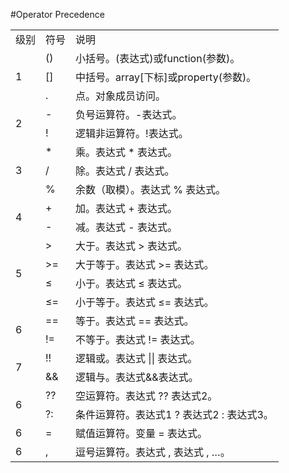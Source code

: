 #Operator Precedence


<table>

<tr>
<td>级别</td>
<td>符号</td>
<td>说明</td>
</tr>

<tr>
<td rowspan=3>1</td>
<td>()</td>
<td>小括号。(表达式)或function(参数)。</td>
</tr>
<tr>
<td>[]</td>
<td>中括号。array[下标]或property(参数)。</td>
</tr>
<tr>
<td>.</td>
<td>点。对象成员访问。</td>
</tr>

<tr>
<td rowspan=2>2</td>
<td>-</td>
<td>负号运算符。-表达式。</td>
</tr>
<tr>
<td>!</td>
<td>逻辑非运算符。!表达式。</td>
</tr>

<tr>
<td rowspan=3>3</td>
<td>*</td>
<td>乘。表达式 * 表达式。</td>
</tr>
<tr>
<td>/</td>
<td>除。表达式 / 表达式。</td>
</tr>
<tr>
<td>%</td>
<td>余数（取模）。表达式 % 表达式。</td>
</tr>

<tr>
<td rowspan=2>4</td>
<td>+</td>
<td>加。表达式 + 表达式。</td>
</tr>
<tr>
<td>-</td>
<td>减。表达式 - 表达式。</td>
</tr>


<tr>
<td rowspan=4>5</td>
<td>&gt;</td>
<td>大于。表达式 &gt; 表达式。</td>
</tr>
<tr>
<td>&gt;=</td>
<td>大于等于。表达式 &gt;= 表达式。</td>
</tr>
<tr>
<td>&le;</td>
<td>小于。表达式 &le; 表达式。</td>
</tr>
<tr>
<td>&le;=</td>
<td>小于等于。表达式 &le;= 表达式。</td>
</tr>

<tr>
<td rowspan=2>6</td>
<td>==</td>
<td>等于。表达式 == 表达式。</td>
</tr>
<tr>
<td>!=</td>
<td>不等于。表达式 != 表达式。</td>
</tr>

<tr>
<td rowspan=2>7</td>
<td>!!</td>
<td>逻辑或。表达式 || 表达式。</td>
</tr>
<tr>
<td>&&</td>
<td>逻辑与。表达式&&表达式。</td>
</tr>

<tr>
<td rowspan=2>6</td>
<td>??</td>
<td>空运算符。表达式 ?? 表达式2。</td>
</tr>
<tr>
<td>?:</td>
<td>条件运算符。表达式1 ? 表达式2 : 表达式3。</td>
</tr>

<tr>
<td>6</td>
<td>=</td>
<td>赋值运算符。变量 = 表达式。</td>
</tr>
<tr>

<tr>
<td>6</td>
<td>,</td>
<td>逗号运算符。表达式 , 表达式 , …。</td>
</tr>
<tr>

</table>





